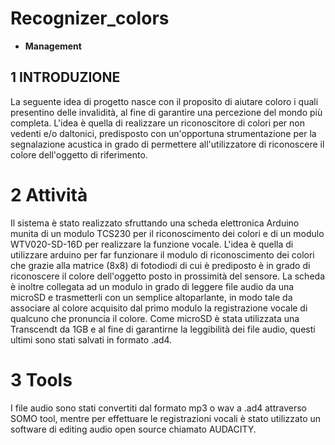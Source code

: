 # Recognizer_colors

- **Management**

## 1 INTRODUZIONE

La seguente idea di progetto nasce con il proposito di aiutare coloro i quali presentino delle invalidità, al fine di garantire una percezione del mondo più completa. L'idea è quella di realizzare un riconoscitore di colori per non vedenti e/o daltonici, predisposto con un'opportuna strumentazione per la segnalazione acustica in grado di permettere all'utilizzatore di riconoscere il colore dell'oggetto di riferimento.

# 2 Attività

Il sistema è stato realizzato sfruttando una scheda elettronica Arduino munita di un modulo TCS230 per il riconoscimento dei colori e di un modulo WTV020-SD-16D per realizzare la funzione vocale. L'idea è quella di utilizzare arduino per far funzionare il modulo di riconoscimento dei colori che grazie alla matrice (8x8) di fotodiodi di cui è prediposto è in grado di riconoscere il colore dell'oggetto posto in prossimità del sensore. La scheda è inoltre collegata ad un modulo in grado di leggere file audio da una microSD e trasmetterli con un semplice altoparlante, in modo tale da associare al colore acquisito dal primo modulo la registrazione vocale di qualcuno che pronuncia il colore. Come microSD è stata utilizzata una Transcendt da 1GB e al fine di garantirne la leggibilità dei file audio, questi ultimi sono stati salvati in formato .ad4.

# 3 Tools
 
I file audio sono stati convertiti dal formato mp3 o wav a .ad4 attraverso SOMO tool, mentre per effettuare le registrazioni vocali è stato utilizzato un software di editing audio open source chiamato AUDACITY.  
